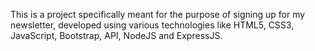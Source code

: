 This is a project specifically meant for the purpose of signing up for my newsletter, developed using various technologies like HTML5, CSS3, JavaScript, Bootstrap, API, NodeJS and ExpressJS.
